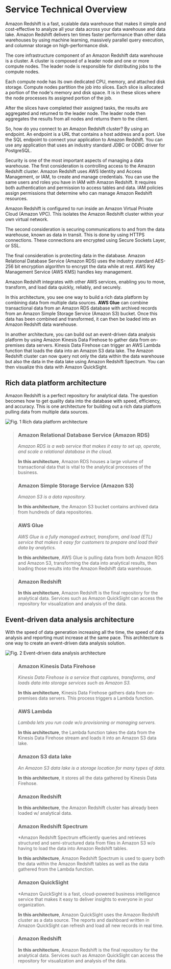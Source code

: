 # Service Technical Overview

Amazon Redshift is a fast, scalable data warehouse that makes it simple and cost-effective to analyze all your data across your data warehouse and data lake. Amazon Redshift delivers ten times faster performance than other data warehouses by using machine learning, massively parallel query execution, and columnar storage on high-performance disk.

The core infrastructure component of an Amazon Redshift data warehouse is a cluster. A cluster is composed of a leader node and one or more compute nodes. The leader node is responsible for distributing jobs to the compute nodes.

Each compute node has its own dedicated CPU, memory, and attached disk storage. Compute nodes partition the job into slices. Each slice is allocated a portion of the node's memory and disk space. It is in these slices where the node processes its assigned portion of the job.

After the slices have completed their assigned tasks, the results are aggregated and returned to the leader node. The leader node then aggregates the results from all nodes and returns them to the client.

So, how do you connect to an Amazon Redshift cluster? By using an endpoint. An endpoint is a URL that contains a host address and a port. Use the SQL endpoint to connect your application to Amazon Redshift. You can use any application that uses an industry standard JDBC or ODBC driver for PostgreSQL.

Security is one of the most important aspects of managing a data warehouse. The first consideration is controlling access to the Amazon Redshift cluster. Amazon Redshift uses AWS Identity and Access Management, or IAM, to create and manage credentials. You can use the same users and roles you have in IAM with Amazon Redshift. It requires both authentication and permission to access tables and data. IAM policies assign permissions that determine who can manage Amazon Redshift resources.

Amazon Redshift is configured to run inside an Amazon Virtual Private Cloud (Amazon VPC). This isolates the Amazon Redshift cluster within your own virtual network.

The second consideration is securing communications to and from the data warehouse, known as data in transit. This is done by using HTTPS connections. These connections are encrypted using Secure Sockets Layer, or SSL.

The final consideration is protecting data in the database. Amazon Relational Database Service (Amazon RDS) uses the industry standard AES-256 bit encryption algorithm to encrypt the data while at rest. AWS Key Management Service (AWS KMS) handles key management.

Amazon Redshift integrates with other AWS services, enabling you to move, transform, and load data quickly, reliably, and securely.

In this architecture, you see one way to build a rich data platform by combining data from multiple data sources. **AWS Glue** can combine transactional data from an Amazon RDS database with archived records from an Amazon Simple Storage Service (Amazon S3) bucket. Once this data has been combined and transformed, it can then be loaded into an Amazon Redshift data warehouse.

In another architecture, you can build out an event-driven data analysis platform by using Amazon Kinesis Data Firehose to gather data from on-premises data servers. Kinesis Data Firehose can trigger an AWS Lambda function that loads the data into an Amazon S3 data lake. The Amazon Redshift cluster can now query not only the data within the data warehouse but also the data in the data lake using Amazon Redshift Spectrum. You can then visualize this data with Amazon QuickSight.

## Rich data platform architecture

Amazon Redshift is a perfect repository for analytical data. The question becomes how to get quality data into the database with speed, efficiency, and accuracy. This is one architecture for building out a rich data platform pulling data from multiple data sources.

![Fig. 1 Rich data platform architecture](../../../../../img/SAA-CO2/databases/redshift/technical-overview/diag01.png)

> ### Amazon Relational Database Service (Amazon RDS)
>
> *Amazon RDS is a web service that makes it easy to set up, operate, and scale a relational database in the cloud.*
>
> **In this architecture**, Amazon RDS houses a large volume of transactional data that is vital to the analytical processes of the business.

> ### Amazon Simple Storage Service (Amazon S3)
>
> *Amazon S3 is a data repository.*
>
> **In this architecture**, the Amazon S3 bucket contains archived data from hundreds of data repositories.

> ### AWS Glue
>
> *AWS Glue is a fully managed extract, transform, and load (ETL) service that makes it easy for customers to prepare and load their data by analytics.*
>
> **In this architecture**, AWS Glue is pulling data from both Amazon RDS and Amazon S3, transforming the data into analytical results, then loading those results into the Amazon Redshift data warehouse.

> ### Amazon Redshift
>
> **In this architecture**, Amazon Redshift is the final repository for the analytical data. Services such as Amazon QuickSight can access the repository for visualization and analysis of the data.

## Event-driven data analysis architecture

With the speed of data generation increasing all the time, the speed of data analysis and reporting must increase at the same pace. This architecture is one way to create an event-driven data analysis solution.

![Fig. 2 Event-driven data analysis architecture](../../../../../img/SAA-CO2/databases/redshift/technical-overview/diag02.png)

> ### Amazon Kinesis Data Firehose
>
> *Kinesis Data Firehose is a service that captures, transforms, and loads data into storage services such as Amazon S3.*
>
> **In this architecture**, Kinesis Data Firehose gathers data from on-premises data servers. This process triggers a Lambda function.

> ### AWS Lambda
>
> *Lambda lets you run code w/o provisioning or managing servers.*
>
> **In this architecture**, the Lambda function takes the data from the Kinesis Data Firehose stream and loads it into an Amazon S3 data lake.

> ### Amazon S3 data lake
>
> *An Amazon S3 data lake is a storage location for many types of data.*
>
> **In this architecture**, it stores all the data gathered by Kinesis Data Firehose.

> ### Amazon Redshift
>
> **In this architecture**, the Amazon Redshift cluster has already been loaded w/ analytical data.

> ### Amazon Redshift Spectrum
>
> *Amazon Redshift Spectrum efficiently queries and retrieves structured and semi-structured data from files in Amazon S3 w/o having to load the data into Amazon Redshift tables.
>
> **In this architecture**, Amazon Redshift Spectrum is used to query both the data within the Amazon Redshift tables as well as the data gathered from the Lambda function.

> ### Amazon QuickSight
>
> *Amazon QuickSight is a fast, cloud-powered business intelligence service that makes it easy to deliver insights to everyone in your organization.
>
> **In this architecture**, Amazon QuickSight uses the Amazon Redshift cluster as a data source. The reports and dashboard written in Amazon QuickSight can refresh and load all new records in real time.

> ### Amazon Redshift
>
> **In this architecture**, Amazon Redshift is the final repository for the analytical data. Services such as Amazon QuickSight can access the repository for visualization and analysis of the data.

